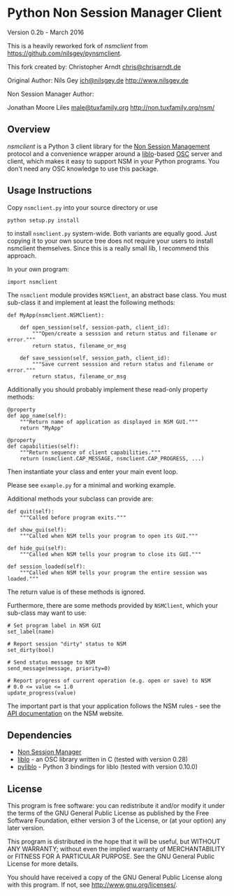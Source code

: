 Python Non Session Manager Client
=================================

Version 0.2b - March 2016

This is a heavily reworked fork of *nsmclient* from
https://github.com/nilsgey/pynsmclient.

This fork created by: Christopher Arndt <chris@chrisarndt.de>

Original Author: Nils Gey ich@nilsgey.de http://www.nilsgey.de

Non Session Manager Author:

Jonathan Moore Liles  <male@tuxfamily.org> http://non.tuxfamily.org/nsm/


Overview
--------

*nsmclient* is a Python 3 client library for the [Non Session Management]
protocol and a convenience wrapper around a [liblo]-based [OSC] server and
client, which makes it easy to support NSM in your Python programs. You don't
need any OSC knowledge to use this package.


Usage Instructions
------------------

Copy `nsmclient.py` into your source directory or use

    python setup.py install

to install `nsmclient.py` system-wide. Both variants are equally good. Just
copying it to your own source tree does not require your users to install
nsmclient themselves. Since this is a really small lib, I recommend this
approach.

In your own program:

    import nsmclient

The `nsmclient` module provides `NSMClient`, an abstract base class. You must
sub-class it and implement at least the following methods:

    def MyApp(nsmclient.NSMClient):

        def open_session(self, session-path, client_id):
            """Open/create a sesssion and return status and filename or error."""
            return status, filename_or_msg

        def save_session(self, session_path, client_id):
            """Save current sesssion and return status and filename or error."""
            return status, filename_or_msg

Additionally you should probably implement these read-only property methods:

    @property
    def app_name(self):
        """Return name of application as displayed in NSM GUI."""
        return "MyApp"

    @property
    def capabilities(self):
        """Return sequence of client capabilities."""
        return (nsmclient.CAP_MESSAGE, nsmclient.CAP_PROGRESS, ...)

Then instantiate your class and enter your main event loop.

Please see `example.py` for a minimal and working example.

Additional methods your subclass can provide are:

    def quit(self):
        """Called before program exits."""

    def show_gui(self):
        """Called when NSM tells your program to open its GUI."""

    def hide_gui(self):
        """Called when NSM tells your program to close its GUI."""

    def session_loaded(self):
        """Called when NSM tells your program the entire session was loaded."""

The return value is of these methods is ignored.

Furthermore, there are some methods provided by `NSMClient`, which your
sub-class may want to use:

    # Set program label in NSM GUI
    set_label(name)

    # Report session "dirty" status to NSM
    set_dirty(bool)

    # Send status message to NSM
    send_message(message, priority=0)

    # Report progress of current operation (e.g. open or save) to NSM
    # 0.0 <= value <= 1.0
    update_progress(value)

The important part is that your application follows the NSM rules - see the
[API documentation] on the NSM website.


Dependencies
------------

* [Non Session Manager]
* [liblo] - an OSC library written in C
  (tested with version 0.28)
* [pyliblo] - Python 3 bindings for liblo
  (tested with version 0.10.0)


License
-------

This program is free software: you can redistribute it and/or modify
it under the terms of the GNU General Public License as published by
the Free Software Foundation, either version 3 of the License, or
(at your option) any later version.

This program is distributed in the hope that it will be useful,
but WITHOUT ANY WARRANTY; without even the implied warranty of
MERCHANTABILITY or FITNESS FOR A PARTICULAR PURPOSE.  See the
GNU General Public License for more details.

You should have received a copy of the GNU General Public License
along with this program.  If not, see <http://www.gnu.org/licenses/>.


[Non Session Manager]: http://non.tuxfamily.org/nsm/
[Non Session Management]: http://non.tuxfamily.org/wiki/Non%20Session%20Manager
[API documentation]: http://non.tuxfamily.org/nsm/API.html
[OSC]: http://opensoundcontrol.org/
[liblo]: http://liblo.sourceforge.net/
[pyliblo]: http://das.nasophon.de/pyliblo/
